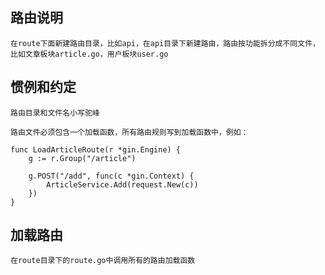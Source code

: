 ## 路由说明

    在route下面新建路由目录，比如api，在api目录下新建路由，路由按功能拆分成不同文件，
    比如文章板块article.go，用户板块user.go
    
## 惯例和约定

    路由目录和文件名小写驼峰

    路由文件必须包含一个加载函数，所有路由规则写到加载函数中，例如：
    
    func LoadArticleRoute(r *gin.Engine) {
    	g := r.Group("/article")
    
    	g.POST("/add", func(c *gin.Context) {
    		ArticleService.Add(request.New(c))
    	})
    }

    
## 加载路由
    
    在route目录下的route.go中调用所有的路由加载函数